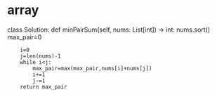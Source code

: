 # array
class Solution:
    def minPairSum(self, nums: List[int]) -> int:
        nums.sort()
        max_pair=0

        i=0
        j=len(nums)-1
        while i<j:
            max_pair=max(max_pair,nums[i]+nums[j])
            i+=1
            j-=1
        return max_pair
